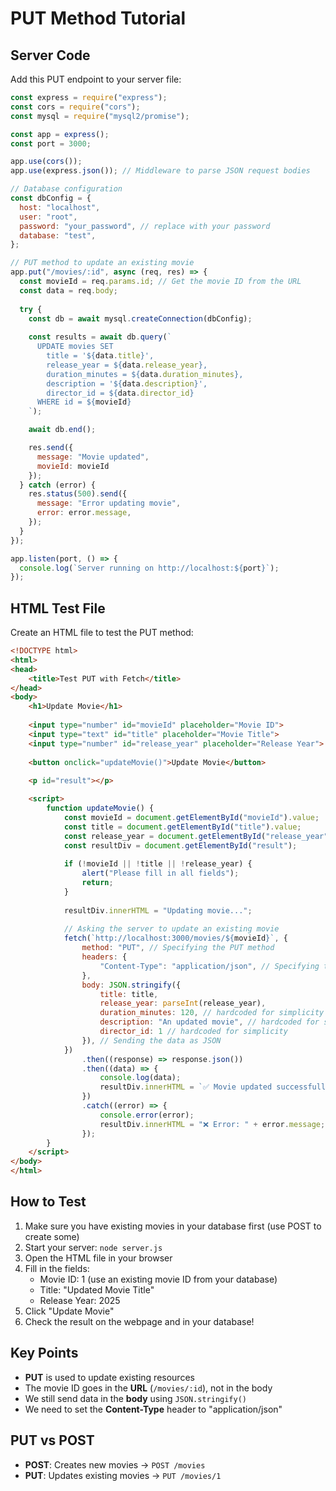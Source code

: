 # PUT Method Tutorial

## Server Code

Add this PUT endpoint to your server file:

```javascript
const express = require("express");
const cors = require("cors");
const mysql = require("mysql2/promise");

const app = express();
const port = 3000;

app.use(cors());
app.use(express.json()); // Middleware to parse JSON request bodies

// Database configuration
const dbConfig = {
  host: "localhost",
  user: "root",
  password: "your_password", // replace with your password
  database: "test",
};

// PUT method to update an existing movie
app.put("/movies/:id", async (req, res) => {
  const movieId = req.params.id; // Get the movie ID from the URL
  const data = req.body;
  
  try {
    const db = await mysql.createConnection(dbConfig);
    
    const results = await db.query(`
      UPDATE movies SET
        title = '${data.title}',
        release_year = ${data.release_year},
        duration_minutes = ${data.duration_minutes},
        description = '${data.description}',
        director_id = ${data.director_id}
      WHERE id = ${movieId}
    `);

    await db.end();

    res.send({ 
      message: "Movie updated", 
      movieId: movieId
    });
  } catch (error) {
    res.status(500).send({
      message: "Error updating movie",
      error: error.message,
    });
  }
});

app.listen(port, () => {
  console.log(`Server running on http://localhost:${port}`);
});
```

## HTML Test File

Create an HTML file to test the PUT method:

```html
<!DOCTYPE html>
<html>
<head>
    <title>Test PUT with Fetch</title>
</head>
<body>
    <h1>Update Movie</h1>
    
    <input type="number" id="movieId" placeholder="Movie ID">
    <input type="text" id="title" placeholder="Movie Title">
    <input type="number" id="release_year" placeholder="Release Year">
    
    <button onclick="updateMovie()">Update Movie</button>
    
    <p id="result"></p>

    <script>
        function updateMovie() {
            const movieId = document.getElementById("movieId").value;
            const title = document.getElementById("title").value;
            const release_year = document.getElementById("release_year").value;
            const resultDiv = document.getElementById("result");
            
            if (!movieId || !title || !release_year) {
                alert("Please fill in all fields");
                return;
            }
            
            resultDiv.innerHTML = "Updating movie...";
            
            // Asking the server to update an existing movie
            fetch(`http://localhost:3000/movies/${movieId}`, {
                method: "PUT", // Specifying the PUT method
                headers: {
                    "Content-Type": "application/json", // Specifying the content type
                },
                body: JSON.stringify({
                    title: title,
                    release_year: parseInt(release_year),
                    duration_minutes: 120, // hardcoded for simplicity
                    description: "An updated movie", // hardcoded for simplicity
                    director_id: 1 // hardcoded for simplicity
                }), // Sending the data as JSON
            })
                .then((response) => response.json())
                .then((data) => {
                    console.log(data);
                    resultDiv.innerHTML = `✅ Movie updated successfully! Movie ID: ${data.movieId}`;
                })
                .catch((error) => {
                    console.error(error);
                    resultDiv.innerHTML = "❌ Error: " + error.message;
                });
        }
    </script>
</body>
</html>
```

## How to Test

1. Make sure you have existing movies in your database first (use POST to create some)
2. Start your server: `node server.js`
3. Open the HTML file in your browser
4. Fill in the fields:
   - Movie ID: 1 (use an existing movie ID from your database)
   - Title: "Updated Movie Title"
   - Release Year: 2025
5. Click "Update Movie"
6. Check the result on the webpage and in your database!

## Key Points

- **PUT** is used to update existing resources
- The movie ID goes in the **URL** (`/movies/:id`), not in the body
- We still send data in the **body** using `JSON.stringify()`
- We need to set the **Content-Type** header to "application/json"

## PUT vs POST

- **POST**: Creates new movies → `POST /movies`
- **PUT**: Updates existing movies → `PUT /movies/1`